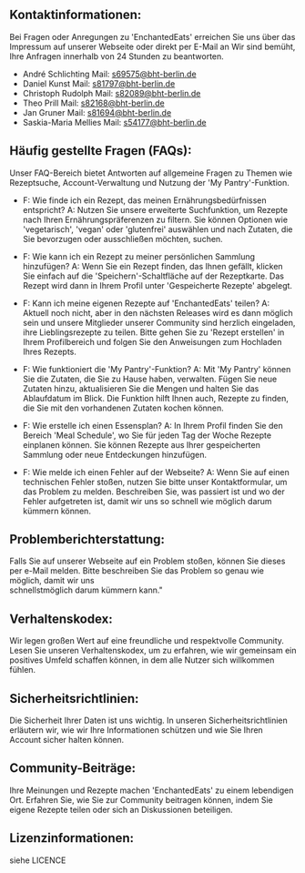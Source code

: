 ## Kontaktinformationen: 
Bei Fragen oder Anregungen zu 'EnchantedEats' erreichen Sie uns über das Impressum auf unserer Webseite oder direkt per E-Mail an 
Wir sind bemüht, Ihre Anfragen innerhalb von 24 Stunden zu beantworten.

+ André Schlichting Mail:     s69575@bht-berlin.de
+ Daniel Kunst Mail:          s81797@bht-berlin.de
+ Christoph Rudolph Mail:     s82089@bht-berlin.de
+ Theo Prill Mail:            s82168@bht-berlin.de
+ Jan Gruner Mail:            s81694@bht-berlin.de
+ Saskia-Maria Mellies Mail:  s54177@bht-berlin.de
<!-- blank line -->
## Häufig gestellte Fragen (FAQs): 
Unser FAQ-Bereich bietet Antworten auf allgemeine Fragen zu Themen wie Rezeptsuche, Account-Verwaltung und Nutzung der 'My Pantry'-Funktion. 
 + F: Wie finde ich ein Rezept, das meinen Ernährungsbedürfnissen entspricht?
   A: Nutzen Sie unsere erweiterte Suchfunktion, um Rezepte nach Ihren Ernährungspräferenzen zu filtern. Sie können Optionen wie 'vegetarisch', 'vegan' oder
      'glutenfrei' auswählen und nach Zutaten, die Sie bevorzugen oder ausschließen möchten, suchen.
   
 + F: Wie kann ich ein Rezept zu meiner persönlichen Sammlung hinzufügen?
   A: Wenn Sie ein Rezept finden, das Ihnen gefällt, klicken Sie einfach auf die 'Speichern'-Schaltfläche auf der Rezeptkarte. Das Rezept wird dann in
      Ihrem Profil unter 'Gespeicherte Rezepte' abgelegt.

 + F: Kann ich meine eigenen Rezepte auf 'EnchantedEats' teilen?
   A: Aktuell noch nicht, aber in den nächsten Releases wird es dann möglich sein und unsere Mitglieder unserer Community sind herzlich eingeladen, ihre
      Lieblingsrezepte zu teilen. Bitte gehen Sie zu 'Rezept erstellen' in Ihrem Profilbereich und folgen Sie den Anweisungen zum Hochladen Ihres Rezepts.

 + F: Wie funktioniert die 'My Pantry'-Funktion?
   A: Mit 'My Pantry' können Sie die Zutaten, die Sie zu Hause haben, verwalten. Fügen Sie neue Zutaten hinzu, aktualisieren Sie die Mengen und halten Sie das
      Ablaufdatum im Blick. Die Funktion hilft Ihnen auch, Rezepte zu finden, die Sie mit den vorhandenen Zutaten kochen können.

 + F: Wie erstelle ich einen Essensplan?
   A: In Ihrem Profil finden Sie den Bereich 'Meal Schedule', wo Sie für jeden Tag der Woche Rezepte einplanen können. Sie können Rezepte aus Ihrer gespeicherten
      Sammlung oder neue Entdeckungen hinzufügen.

 + F: Wie melde ich einen Fehler auf der Webseite?
   A: Wenn Sie auf einen technischen Fehler stoßen, nutzen Sie bitte unser Kontaktformular, um das Problem zu melden. Beschreiben Sie, was passiert ist und wo der   
      Fehler aufgetreten ist, damit wir uns so schnell wie möglich darum kümmern können.
<!-- blank line -->
## Problemberichterstattung: 
Falls Sie auf unserer Webseite auf ein Problem stoßen, können Sie dieses per e-Mail melden. Bitte beschreiben Sie das Problem so genau wie möglich, damit wir uns  
schnellstmöglich darum kümmern kann."
<!-- blank line -->
## Verhaltenskodex: 
Wir legen großen Wert auf eine freundliche und respektvolle Community. Lesen Sie unseren Verhaltenskodex, um zu erfahren, wie wir gemeinsam ein positives Umfeld 
schaffen können, in dem alle Nutzer sich willkommen fühlen.
<!-- blank line -->
## Sicherheitsrichtlinien: 
Die Sicherheit Ihrer Daten ist uns wichtig. In unseren Sicherheitsrichtlinien erläutern wir, wie wir Ihre Informationen schützen und wie Sie Ihren Account sicher 
halten können.
<!-- blank line -->
## Community-Beiträge: 
Ihre Meinungen und Rezepte machen 'EnchantedEats' zu einem lebendigen Ort. Erfahren Sie, wie Sie zur Community beitragen können, indem Sie eigene Rezepte teilen 
oder sich an Diskussionen beteiligen.
<!-- blank line -->
## Lizenzinformationen: 
siehe LICENCE
